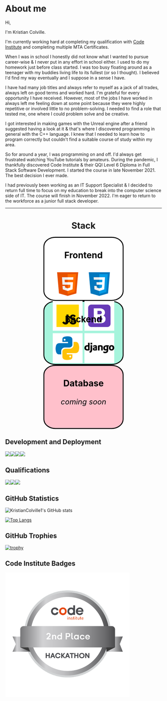 # **About me**
Hi,

I'm Kristian Colville.

I'm currently working hard at completing my qualification with [Code Institute](https://codeinstitute.net/) and completing multiple MTA Certificates.

When I was in school I honestly did not know what I wanted to pursue career-wise & I never put in any effort in school either. I used to do my homework just before class started. I was too busy floating around as a teenager with my buddies living life to its fullest (or so I thought). I believed I'd find my way eventually and I suppose in a sense I have.

I have had many job titles and always refer to myself as a jack of all trades, always left on good terms and worked hard. I'm grateful for every opportunity I have received. However, most of the jobs I have worked in always left me feeling down at some point because they were highly repetitive or involved little to no problem-solving. I needed to find a role that tested me, one where I could problem solve and be creative.

I got interested in making games with the Unreal engine after a friend suggested having a look at it & that's where I discovered programming in general with the C++ language. I knew that I needed to learn how to program correctly but couldn't find a suitable course of study within my area.

So for around a year, I was programming on and off. I'd always get frustrated watching YouTube tutorials by amateurs. During the pandemic, I thankfully discovered Code Institute & their QQI Level 6 Diploma in Full Stack Software Development. I started the course in late November 2021. The best decision I ever made.

I had previously been working as an IT Support Specialist & I decided to return full time to focus on my education to break into the computer science side of IT. The course will finish in November 2022. I'm eager to return to the workforce as a junior full stack developer.

---
<div align="center">

# Stack
<div align="center" style="width: 50%; height: 200px; background-color: white; color: black; font-size: 1.5rem; border-radius: 15%; border: 3px solid black;">

### Frontend

<img src="assets/images/icons/html5.png">
<img src="assets/images/icons/css3.png">
<img src="assets/images/icons/javascript.png">
<img src="assets/images/icons/bootstrap.png">
</div>

<div align="center" style="width: 50%; height: 200px; background-color: #a6f4dcff; color: black; font-size: 1.5rem; border-radius: 15%; border: 3px solid black;">

### Backend

<img src="assets/images/icons/python.png">
<img src="assets/images/icons/django.png">

</div>

<div align="center" style="width: 50%; height: 200px; background-color: pink; color: black; font-size: 1.5rem; border-radius: 15%; border: 3px solid black;">

### Database

*coming soon*

</div>
</div>

## **Development and Deployment**

<img src="https://img.shields.io/badge/Git-black?style=for-the-badge&logo=git"><img src="https://img.shields.io/badge/GitHub-blue?style=for-the-badge&logo=github"><img src="https://img.shields.io/badge/GitHub_Pages-black?style=for-the-badge&logo=githubpages"><img src="https://img.shields.io/badge/VS_Code-greenyellow?style=for-the-badge&logo=visualstudiocode">

## **Qualifications**
<img src="https://img.shields.io/badge/Code_Institute_QQI_Level_6_Diploma_in_Full_Stack_Software_Development-red?style=for-the-badge&logo=C"><img src="https://img.shields.io/badge/Microsoft_Technology_Associate-blue?style=for-the-badge&logo=microsoft"><img src="https://img.shields.io/badge/Irish_Leaving_Certificate-yellow?style=for-the-badge&logo=theirishtimes">

## **GitHub Statistics**

![KristianColville1's GitHub stats](https://github-readme-stats.vercel.app/api?username=KristianColville1&show_icons=true&theme=synthwave)

[![Top Langs](https://github-readme-stats.vercel.app/api/top-langs/?username=KristianColville1&hide=html&theme=synthwave)](https://github.com/anuraghazra/github-readme-stats)

## **GitHub Trophies**

[![trophy](https://github-profile-trophy.vercel.app/?username=KristianColville1&theme=dracula)](https://github.com/KristianColville1/github-profile-tdracula)

## **Code Institute Badges**

![January 2022 Wellbeing and Mindfulness Hackathon](assets/images/Code%20Institute%20-%20January%202022%20Hackathon%202nd%20Place%20-%202022-02-02%20(1).png)

